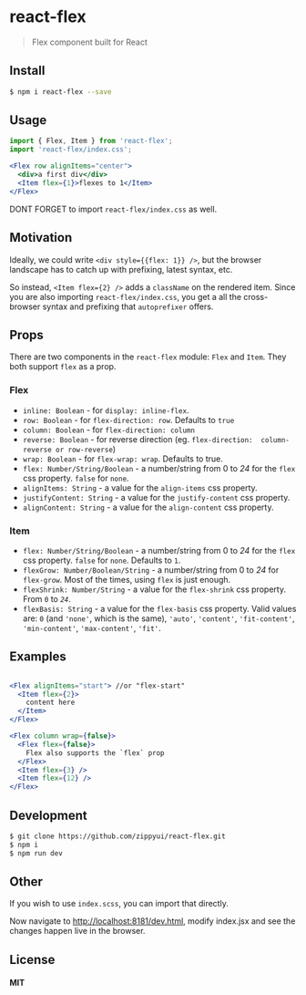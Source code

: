 # react-flex

> Flex component built for React

## Install

```sh
$ npm i react-flex --save
```

## Usage

```jsx
import { Flex, Item } from 'react-flex';
import 'react-flex/index.css';

<Flex row alignItems="center">
  <div>a first div</div>
  <Item flex={1}>flexes to 1</Item>
</Flex>
```

DONT FORGET to import `react-flex/index.css` as well.

## Motivation

Ideally, we could write `<div style={{flex: 1}} />`, but the browser landscape has to catch up with prefixing, latest syntax, etc.

So instead, `<Item flex={2} />` adds a `className` on the rendered item. Since you are also importing `react-flex/index.css`, you get a all the cross-browser syntax and prefixing that `autoprefixer` offers.

## Props

There are two components in the `react-flex` module: `Flex` and `Item`. They both support `flex` as a prop.

### Flex

 * `inline: Boolean` - for `display: inline-flex`.
 * `row: Boolean` - for `flex-direction: row`. Defaults to `true`
 * `column: Boolean` - for `flex-direction: column`
 * `reverse: Boolean` - for reverse direction (eg. `flex-direction:  column-reverse or row-reverse`)
 * `wrap: Boolean` - for `flex-wrap: wrap`. Defaults to true.
 * `flex: Number/String/Boolean` - a number/string from 0 to *24* for the `flex` css property. `false` for `none`.
 * `alignItems: String` - a value for the `align-items` css property.
 * `justifyContent: String` - a value for the `justify-content` css property.
 * `alignContent: String` - a value for the `align-content` css property.

### Item

* `flex: Number/String/Boolean` - a number/string from 0 to *24* for the `flex` css property. `false` for `none`. Defaults to `1`.
* `flexGrow: Number/Boolean/String` - a number/string from 0 to *24* for `flex-grow`. Most of the times, using `flex` is just enough.
* `flexShrink: Number/String` - a value for the `flex-shrink` css property. From `0` to *`24`*.
* `flexBasis: String` - a value for the `flex-basis` css property. Valid values are: `0` (and `'none'`, which is the same), `'auto'`, `'content'`, `'fit-content'`, `'min-content'`, `'max-content'`, `'fit'`.


## Examples

```jsx

<Flex alignItems="start"> //or "flex-start"
  <Item flex={2}>
    content here
  </Item>
</Flex>

<Flex column wrap={false}>
  <Flex flex={false}>
    Flex also supports the `flex` prop 
  </Flex>
  <Item flex={3} />
  <Item flex={12} />
</Flex>
```

## Development

```sh
$ git clone https://github.com/zippyui/react-flex.git
$ npm i
$ npm run dev
```

## Other

If you wish to use `index.scss`, you can import that directly.

Now navigate to [http://localhost:8181/dev.html](http://localhost:8181/dev.html), modify index.jsx and see the changes happen live in the browser.
## License

#### MIT



